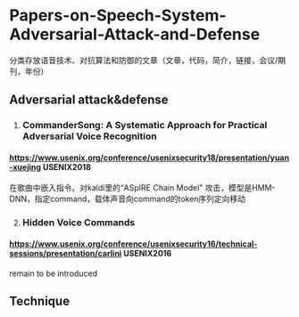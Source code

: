 # Papers-on-Speech-System-Adversarial-Attack-and-Defense
分类存放语音技术、对抗算法和防御的文章（文章，代码，简介，链接，会议/期刊，年份）

## Adversarial attack&defense
1. ### CommanderSong: A Systematic Approach for Practical Adversarial Voice Recognition
#### https://www.usenix.org/conference/usenixsecurity18/presentation/yuan-xuejing USENIX2018</br>
在歌曲中嵌入指令。对kaldi里的“ASpIRE Chain Model” 攻击，模型是HMM-DNN，指定command，载体声音向command的token序列定向移动

2. ### Hidden Voice Commands
#### https://www.usenix.org/conference/usenixsecurity16/technical-sessions/presentation/carlini USENIX2016</br>
remain to be introduced

## Technique

